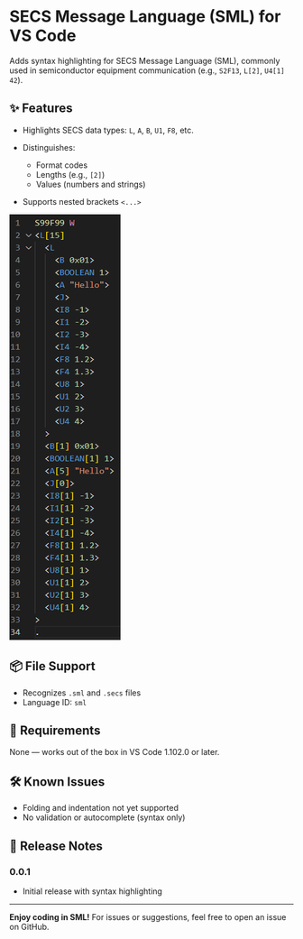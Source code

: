# SECS Message Language (SML) for VS Code

Adds syntax highlighting for SECS Message Language (SML), commonly used in semiconductor equipment communication (e.g., `S2F13`, `L[2]`, `U4[1] 42`).

## ✨ Features

* Highlights SECS data types: `L`, `A`, `B`, `U1`, `F8`, etc.
* Distinguishes:

  * Format codes
  * Lengths (e.g., `[2]`)
  * Values (numbers and strings)
* Supports nested brackets `<...>`

![Syntax Highlighting Example](images/preview.png)

## 📦 File Support

* Recognizes `.sml` and `.secs` files
* Language ID: `sml`

## 🧹 Requirements

None — works out of the box in VS Code 1.102.0 or later.

## 🛠 Known Issues

* Folding and indentation not yet supported
* No validation or autocomplete (syntax only)

## 📜 Release Notes

### 0.0.1

* Initial release with syntax highlighting

---

**Enjoy coding in SML!**
For issues or suggestions, feel free to open an issue on GitHub.
